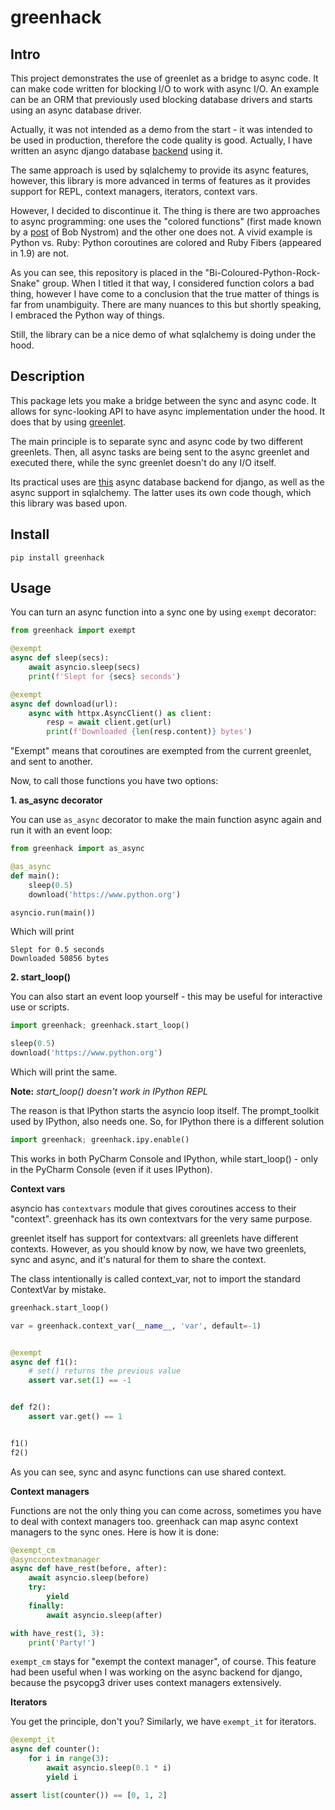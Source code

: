 # greenhack

## Intro

This project demonstrates the use of greenlet as a bridge to async 
code. It can make code written for blocking I/O to work with async I/O.
An example can be an ORM that previously used blocking 
database drivers and 
starts using an async database driver.

Actually, it was not intended as a demo from the start - it was intended to be
used in production, therefore the code quality is good. Actually, I have 
written an 
async 
django database [backend](https://github.com/Bi-Coloured-Python-Rock-Snake/pgbackend) using it.

The same approach is used by sqlalchemy to provide its async features, however, 
this library is more advanced in terms of features as it provides support 
for REPL, context managers, iterators, context vars.

However, I decided to discontinue it. The thing is there are two approaches to 
async programming: one uses 
the "colored 
functions" (first made known by a [post](https://journal.stuffwithstuff.com/2015/02/01/what-color-is-your-function/) of Bob Nystrom)
and the other one does not. A vivid example is Python vs. Ruby: Python 
coroutines are colored and Ruby Fibers (appeared in 1.9) are not.

As you can 
see, this repository is placed in the "Bi-Coloured-Python-Rock-Snake" group. 
When I titled it that way, I considered function colors a bad thing, however I 
have come to a conclusion that the true matter of things is far from 
unambiguity. There 
are many nuances to this but shortly speaking, I embraced the Python way of 
things.

Still, the library can be a nice demo of what sqlalchemy is doing under the 
hood.

## Description

This package lets you make a bridge between the sync and async code.
It allows for sync-looking API to have async implementation under the hood.
It does that by using
[greenlet](https://github.com/python-greenlet/greenlet).

The main principle is to separate sync and async code by two different 
greenlets. Then, all async tasks are being sent to the async greenlet and 
executed there,
while the sync greenlet doesn't do any I/O itself.

Its practical uses are
[this](https://github.com/Bi-Coloured-Python-Rock-Snake/pgbackend)
async database backend for django, as well as
the async support in
sqlalchemy. The latter uses its own code though, which this library was based 
upon.

## Install

```
pip install greenhack
```

## Usage

You can turn an async function into a sync one by using `exempt` decorator:

```python
from greenhack import exempt

@exempt
async def sleep(secs):
    await asyncio.sleep(secs)
    print(f'Slept for {secs} seconds')

@exempt
async def download(url):
    async with httpx.AsyncClient() as client:
        resp = await client.get(url)
        print(f'Downloaded {len(resp.content)} bytes')
```

"Exempt" means that coroutines are exempted from the current greenlet, and 
sent to another.

Now, to call those functions you have two options: 

**1. as_async decorator**

You can use `as_async` decorator to make the main function async again and 
run it with an event loop:

```python
from greenhack import as_async

@as_async
def main():
    sleep(0.5)
    download('https://www.python.org')

asyncio.run(main())
```

Which will print

```commandline
Slept for 0.5 seconds
Downloaded 50856 bytes
```

**2. start_loop()**

You can also start an event loop yourself - this may be useful for interactive 
use or scripts.


```python
import greenhack; greenhack.start_loop()

sleep(0.5)
download('https://www.python.org')
```

Which will print the same.

**Note:** *start_loop() doesn't work in IPython REPL*

The reason is that IPython starts the asyncio loop itself. The 
prompt_toolkit used by IPython, also needs one. So, for IPython there is a 
different solution

```python
import greenhack; greenhack.ipy.enable()
```

This works in both PyCharm Console and IPython, while start_loop() - only in 
the PyCharm Console (even if it uses IPython).

**Context vars**

asyncio has `contextvars` module that gives coroutines access to their 
"context". greenhack has its own contextvars for the very same purpose.

greenlet itself has support for contextvars: all greenlets have different 
contexts.
However, as you should know by now, we have two 
greenlets, sync and async, and it's natural for them to share the context.

The class intentionally is called context_var, not to import the standard 
ContextVar by mistake.

```python
greenhack.start_loop()

var = greenhack.context_var(__name__, 'var', default=-1)


@exempt
async def f1():
    # set() returns the previous value
    assert var.set(1) == -1


def f2():
    assert var.get() == 1


f1()
f2()
```

As you can see, sync and async functions can use shared context.

**Context managers**

Functions are not the only thing you can come across, sometimes you have to 
deal with context managers too. greenhack can map async context managers to the 
sync ones. Here is how it is done:

```python
@exempt_cm
@asynccontextmanager
async def have_rest(before, after):
    await asyncio.sleep(before)
    try:
        yield
    finally:
        await asyncio.sleep(after)

with have_rest(1, 3):
    print('Party!')
```

`exempt_cm` stays for "exempt the context manager", of course. This feature 
had been 
useful when I 
was working on the async backend for django, because the psycopg3 driver 
uses context managers extensively.

**Iterators**

You get the principle, don't you? Similarly, we have `exempt_it` for iterators.

```python
@exempt_it
async def counter():
    for i in range(3):
        await asyncio.sleep(0.1 * i)
        yield i

assert list(counter()) == [0, 1, 2]
```
